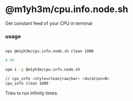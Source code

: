 # @m1yh3m/cpu.info.node.sh

Get constant feed of your CPU in terminal

### usage

```bash

npx @m1yh3m/cpu.info.node.sh clean 1000

# OR

npm i -g @m1yh3m/cpu.info.node.sh

// cpu_info <style=clean|raw|bar> <duration=N>
cpu_info clean 1000 

```

Tries to run infinity times.
